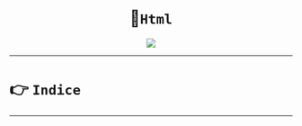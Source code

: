 <div align="center">

# 📌`Html`

<img src="https://media.giphy.com/media/A5ffIYwJoEpVcMOYiO/giphy.gif"/>
</div>


---

# 👉 `Indice`

---

